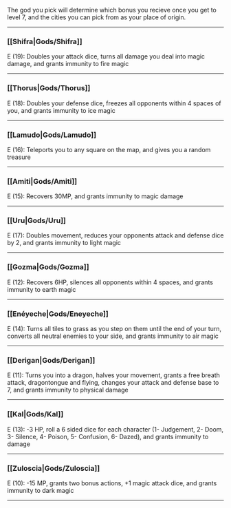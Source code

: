 The god you pick will determine which bonus you recieve once you get to level 7, and the cities you can pick from as your place of origin.

---

### [[Shifra|Gods/Shifra]]  
E (19): Doubles your attack dice, turns all damage you deal into magic damage, and grants immunity to fire magic

---

### [[Thorus|Gods/Thorus]]  
E (18): Doubles your defense dice, freezes all opponents within 4 spaces of you, and grants immunity to ice magic

---

### [[Lamudo|Gods/Lamudo]]  
E (16): Teleports you to any square on the map, and gives you a random treasure   

---

### [[Amiti|Gods/Amiti]]  
E (15): Recovers 30MP, and grants immunity to magic damage  

---

### [[Uru|Gods/Uru]]  
E (17): Doubles movement, reduces your opponents attack and defense dice by 2, and grants immunity to light magic

---

### [[Gozma|Gods/Gozma]]  
E (12): Recovers 6HP, silences all opponents within 4 spaces, and grants immunity to earth magic  

---

### [[Enéyeche|Gods/Eneyeche]]  
E (14): Turns all tiles to grass as you step on them until the end of your turn, converts all neutral enemies to your side, and grants immunity to air magic  

---

### [[Derigan|Gods/Derigan]]   
E (11): Turns you into a dragon, halves your movement, grants a free breath attack, dragontongue and flying, changes your attack and defense base to 7, and grants immunity to physical damage  

---

### [[Kal|Gods/Kal]]  
E (13): -3 HP, roll a 6 sided dice for each character (1- Judgement, 2- Doom, 3- Silence, 4- Poison, 5- Confusion, 6- Dazed), and grants immunity to damage

---

### [[Zuloscia|Gods/Zuloscia]]  
E (10): -15 MP, grants two bonus actions, +1 magic attack dice, and grants immunity to dark magic  

---







